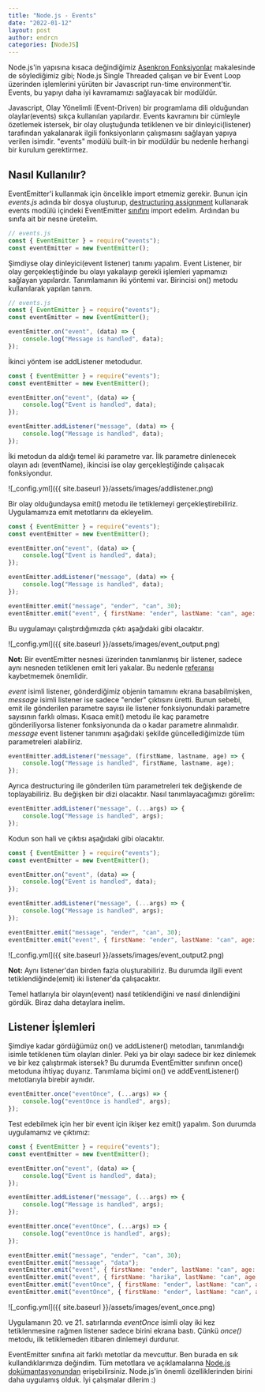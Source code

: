 ```yaml
---
title: "Node.js - Events"
date: "2022-01-12"
layout: post
author: endrcn
categories: [NodeJS]
---
```


Node.js'in yapısına kısaca değindiğimiz [Asenkron Fonksiyonlar](https://endrcn.dev/nodejs/asynchronous-functions/) makalesinde de söylediğimiz gibi; Node.js Single Threaded çalışan ve bir Event Loop üzerinden işlemlerini yürüten bir Javascript run-time environment'tir. Events, bu yapıyı daha iyi kavramamızı sağlayacak bir modüldür.

Javascript, Olay Yönelimli (Event-Driven) bir programlama dili olduğundan olaylar(events) sıkça kullanılan yapılardır. Events kavramını bir cümleyle özetlemek istersek, bir olay oluştuğunda tetiklenen ve bir dinleyici(listener) tarafından yakalanarak ilgili fonksiyonların çalışmasını sağlayan yapıya verilen isimdir. "events" modülü built-in bir modüldür bu nedenle herhangi bir kurulum gerektirmez.

## Nasıl Kullanılır?

EventEmitter'i kullanmak için öncelikle import etmemiz gerekir. Bunun için _events.js_ adında bir dosya oluşturup, [destructuring assignment](https://endrcn.dev/nodejs/destructuring/) kullanarak events modülü içindeki EventEmitter [sınıfını](https://endrcn.dev/nodejs/classes/) import edelim. Ardından bu sınıfa ait bir nesne üretelim.

```javascript
// events.js
const { EventEmitter } = require("events");
const eventEmitter = new EventEmitter();
```

Şimdiyse olay dinleyici(event listener) tanımı yapalım. Event Listener, bir olay gerçekleştiğinde bu olayı yakalayıp gerekli işlemleri yapmamızı sağlayan yapılardır. Tanımlamanın iki yöntemi var. Birincisi on() metodu kullanılarak yapılan tanım.

```javascript
// events.js
const { EventEmitter } = require("events");
const eventEmitter = new EventEmitter();

eventEmitter.on("event", (data) => {
    console.log("Message is handled", data);
});
```

İkinci yöntem ise addListener metodudur.

```javascript
const { EventEmitter } = require("events");
const eventEmitter = new EventEmitter();

eventEmitter.on("event", (data) => {
    console.log("Event is handled", data);
});

eventEmitter.addListener("message", (data) => {
    console.log("Message is handled", data);
});
```

İki metodun da aldığı temel iki parametre var. İlk parametre dinlenecek olayın adı (eventName), ikincisi ise olay gerçekleştiğinde çalışacak fonksiyondur.

![_config.yml]({{ site.baseurl }}/assets/images/addlistener.png)

Bir olay olduğundaysa emit() metodu ile tetiklemeyi gerçekleştirebiliriz. Uygulamamıza emit metotlarını da ekleyelim.

```javascript
const { EventEmitter } = require("events");
const eventEmitter = new EventEmitter();

eventEmitter.on("event", (data) => {
    console.log("Event is handled", data);
});

eventEmitter.addListener("message", (data) => {
    console.log("Message is handled", data);
});

eventEmitter.emit("message", "ender", "can", 30);
eventEmitter.emit("event", { firstName: "ender", lastName: "can", age: 30 });
```

Bu uygulamayı çalıştırdığımızda çıktı aşağıdaki gibi olacaktır.

![_config.yml]({{ site.baseurl }}/assets/images/event_output.png)

**Not:** Bir eventEmitter nesnesi üzerinden tanımlanmış bir listener, sadece aynı nesneden tetiklenen emit leri yakalar. Bu nedenle [referansı](https://endrcn.dev/nodejs/classes/) kaybetmemek önemlidir.

_event_ isimli listener, gönderdiğimiz objenin tamamını ekrana basabilmişken, _message_ isimli listener ise sadece "ender" çıktısını üretti. Bunun sebebi, emit ile gönderilen parametre sayısı ile listener fonksiyonundaki parametre sayısının farklı olması. Kısaca emit() metodu ile kaç parametre gönderiliyorsa listener fonksiyonunda da o kadar parametre alınmalıdır. _message_ event listener tanımını aşağıdaki şekilde güncellediğimizde tüm parametreleri alabiliriz.

```javascript
eventEmitter.addListener("message", (firstName, lastname, age) => {
    console.log("Message is handled", firstName, lastname, age);
});
```

Ayrıca destructuring ile gönderilen tüm parametreleri tek değişkende de toplayabiliriz. Bu değişken bir dizi olacaktır. Nasıl tanımlayacağımızı görelim:

```javascript
eventEmitter.addListener("message", (...args) => {
    console.log("Message is handled", args);
});
```

Kodun son hali ve çıktısı aşağıdaki gibi olacaktır.

```javascript
const { EventEmitter } = require("events");
const eventEmitter = new EventEmitter();

eventEmitter.on("event", (data) => {
    console.log("Event is handled", data);
});

eventEmitter.addListener("message", (...args) => {
    console.log("Message is handled", args);
});

eventEmitter.emit("message", "ender", "can", 30);
eventEmitter.emit("event", { firstName: "ender", lastName: "can", age: 30 });
```

![_config.yml]({{ site.baseurl }}/assets/images/event_output2.png)

**Not:** Aynı listener'dan birden fazla oluşturabiliriz. Bu durumda ilgili event tetiklendiğinde(emit) iki listener'da çalışacaktır.

Temel hatlarıyla bir olayın(event) nasıl tetiklendiğini ve nasıl dinlendiğini gördük. Biraz daha detaylara inelim.

## Listener İşlemleri

Şimdiye kadar gördüğümüz on() ve addListener() metodları, tanımlandığı isimle tetiklenen tüm olayları dinler. Peki ya bir olayı sadece bir kez dinlemek ve bir kez çalıştırmak istersek? Bu durumda EventEmitter sınıfının once() metoduna ihtiyaç duyarız. Tanımlama biçimi on() ve addEventListener() metotlarıyla birebir aynıdır.

```javascript
eventEmitter.once("eventOnce", (...args) => {
    console.log("eventOnce is handled", args);
});
```

Test edebilmek için her bir event için ikişer kez emit() yapalım. Son durumda uygulamamız ve çıktımız:

```javascript
const { EventEmitter } = require("events");
const eventEmitter = new EventEmitter();

eventEmitter.on("event", (data) => {
    console.log("Event is handled", data);
});

eventEmitter.addListener("message", (...args) => {
    console.log("Message is handled", args);
});

eventEmitter.once("eventOnce", (...args) => {
    console.log("eventOnce is handled", args);
});

eventEmitter.emit("message", "ender", "can", 30);
eventEmitter.emit("message", "data");
eventEmitter.emit("event", { firstName: "ender", lastName: "can", age: 30 });
eventEmitter.emit("event", { firstName: "harika", lastName: "can", age: 30 });
eventEmitter.emit("eventOnce", { firstName: "ender", lastName: "can", age: 30 });
eventEmitter.emit("eventOnce", { firstName: "ender", lastName: "can", age: 30 });
```

![_config.yml]({{ site.baseurl }}/assets/images/event_once.png)

Uygulamanın 20. ve 21. satırlarında _eventOnce_ isimli olay iki kez tetiklenmesine rağmen listener sadece birini ekrana bastı. Çünkü _once()_ metodu, ilk tetiklemeden itibaren dinlemeyi durdurur.

EventEmitter sınıfına ait farklı metotlar da mevcuttur. Ben burada en sık kullandıklarımıza değindim. Tüm metotlara ve açıklamalarına [Node.js dokümantasyonundan](https://nodejs.org/api/events.html#events) erişebilirsiniz. Node.js'in önemli özelliklerinden birini daha uygulamış olduk. İyi çalışmalar dilerim :)
